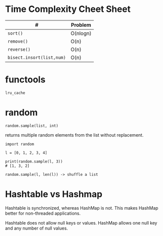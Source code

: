 # Time Complexity Cheet Sheet

| # | Problem |
|---|---------|
| ``` sort() ``` | O(nlogn) |
| ``` remove() ``` | O(n) |
| ``` reverse() ``` | O(n) |
| ``` bisect.insort(list,num) ``` | O(n) |

# functools

```
lru_cache
```


# random

```
random.sample(list, int)
```

returns multiple random elements from the list without replacement.


```
import random

l = [0, 1, 2, 3, 4]

print(random.sample(l, 3))
# [1, 3, 2]

random.sample(l, len(l)) -> shuffle a list

```

# Hashtable vs Hashmap

Hashtable is synchronized, whereas HashMap is not. This makes HashMap better for non-threaded applications.

Hashtable does not allow null keys or values. HashMap allows one null key and any number of null values.
